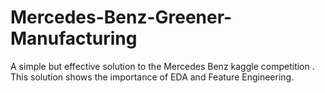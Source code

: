 # Mercedes-Benz-Greener-Manufacturing
A simple but effective solution to the Mercedes Benz kaggle competition . This solution shows the importance of EDA and Feature Engineering.
